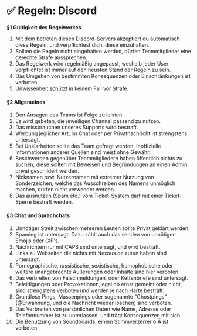 # ✅ Regeln: Discord

**§1 Gültigkeit des Regelwerkes**

1. Mit dem betreten diesen Discord-Servers akzeptiert du automatisch diese Regeln, und verpflichtest dich, diese einzuhalten.
2. Sollten die Regeln nicht eingehalten werden, dürfen Teammitglieder eine gerechte Strafe aussprechen.
3. Das Regelwerk wird regelmäßig angepasst, weshalb jeder User verpflichtet ist immer auf den neusten Stand der Regeln zu sein.
4. Das Umgehen von bestimmten Konsequenzen oder Einschränkungen ist verboten.
5. Unwissenheit schützt in keinem Fall vor Strafe.

#### §2 Allgemeines

1. Den Ansagen des Teams ist Folge zu leisten.
2. Es wird gebeten, die jeweiligen Channel passend zu nutzen.
3. Das missbrauchen unseres Supports wird bestraft.
4. Werbung jeglicher Art, im Chat oder per Privatnachricht ist strengstens untersagt.
5. Bei Unklarheiten sollte das Team gefragt werden. Inoffizielle Informationen anderer Quellen sind meist ohne Gewähr.
6. Beschwerden gegenüber Teammitgliedern haben öffentlich nichts zu suchen, diese sollten mit Beweisen und Begründungen an einen Admin privat geschildert werden.
7. Nicknamen bzw. Nutzernamen mit extremer Nutzung von Sonderzeichen, welche das Ausschreiben des Namens unmöglich machen, dürfen nicht verwendet werden.
8. Das ausnutzen (Spam etc.) vom Ticket-System darf mit einer Ticket-Sperre bestraft werden.

#### §3 Chat und Sprachchats

1. Unnötiger Streit zwischen mehreren Leuten sollte Privat geklärt werden.&#x20;
2. Spaming ist untersagt. Dazu zählt auch das senden von unnötigen Emojis oder GIF's.&#x20;
3. Nachrichten nur mit CAPS sind untersagt, und wird bestraft.
4. Links zu Webseiten die nichts mit Nexous.de zutun haben sind untersagt.&#x20;
5. Pornographische, rassistische, sexistische, homophobische oder weitere unangebrachte Äußerungen oder Inhalte sind hier verboten.
6. Das verbreiten von Falschmeldungen, oder Kettenbriefe sind untersagt.&#x20;
7. Beleidigungen oder Provokationen, egal ob ernst gemeint oder nicht, sind strengstens verboten und werden je nach Härte bestraft.&#x20;
8. Grundlose Pings, Massenpings oder sogenannte "Ghostpings" (@Erwähnung, und die Nachricht wieder löschen) sind verboten.&#x20;
9. Das Verbreiten von persönlichen Daten wie Name, Adresse oder Telefonnummer ist zu unterlassen, und trägt Konsequenzen mit sich.&#x20;
10. Die Benutzung von Soundboards, einem Stimmverzerrer o.Ä ist verboten.
